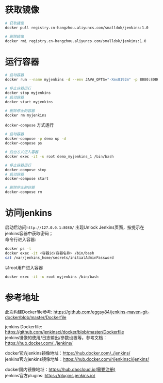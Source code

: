 
# 获取镜像
```sh
# 获取镜像
docker pull registry.cn-hangzhou.aliyuncs.com/smalldok/jenkins:1.0

# 删除镜像
docker rmi registry.cn-hangzhou.aliyuncs.com/smalldok/jenkins:1.0
```

# 运行容器
```sh
# 启动容器
docker run --name myjenkins -d --env JAVA_OPTS="-Xmx8192m" -p 8080:8080 -p 50000:50000 -v /Users/smalldok/work/idea-work/docker/volume/jenkins_home:/var/jenkins_home -e ROOT_PASS="jenkins" smalldok/jenkins:1.0

# 停止容器运行
docker stop myjenkins
# 启动容器
docker start myjenkins

# 删除停止的容器
docker rm myjenkins
```
`docker-compose` 方式运行
```sh
# 启动容器
docker-compose -p demo up -d
docker-compose ps

# 后台方式进入容器
docker exec -it -u root demo_myjenkins_1 /bin/bash

# 停止容器运行
docker-compose stop
# 启动容器
docker-compose start 

# 删除停止的容器
docker-compose rm 
```


# 访问jenkins  
启动后访问`http://127.0.0.1:8080/` 出现Unlock Jenkins页面，按提示在jenkins容器中获取密码；  
命令行进入容器:
```sh
docker ps -l 
docker exec -it <容器id/容器名称> /bin/bash
cat /var/jenkins_home/secrets/initialAdminPassword
```
以root用户进入容器
```sh
docker exec -it -u root myjenkins /bin/bash
```

# 参考地址
此次构建Dockerfile参考: https://github.com/eggsy84/jenkins-maven-git-docker/blob/master/Dockerfile

jenkins Dockerfile: https://github.com/jenkinsci/docker/blob/master/Dockerfile  
jenkins镜像的使用/日志输出/参数设置等，参考文档： https://hub.docker.com/_/jenkins/

docker官方jenkins镜像地址：https://hub.docker.com/_/jenkins/  
jenkins官方jenkins镜像地址：https://hub.docker.com/r/jenkinsci/jenkins/  

docker国内镜像地址：https://hub.daocloud.io(需要注册)  
jenkins官方plugins: https://plugins.jenkins.io/